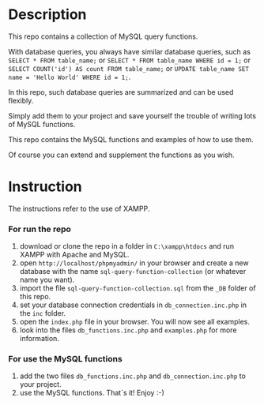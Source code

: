 # Description

This repo contains a collection of MySQL query functions.

With database queries, you always have similar database queries, such as `SELECT * FROM table_name;` or `SELECT * FROM table_name WHERE id = 1;` or `SELECT COUNT('id') AS count FROM table_name;` or `UPDATE table_name SET name = 'Hello World' WHERE id = 1;`.

In this repo, such database queries are summarized and can be used flexibly.

Simply add them to your project and save yourself the trouble of writing lots of MySQL functions.

This repo contains the MySQL functions and examples of how to use them.

Of course you can extend and supplement the functions as you wish.

# Instruction

The instructions refer to the use of XAMPP.

### For run the repo

1. download or clone the repo in a folder in `C:\xampp\htdocs` and run XAMPP with Apache and MySQL.
2. open `http://localhost/phpmyadmin/` in your browser and create a new database with the name `sql-query-function-collection` (or whatever name you want).
3. import the file `sql-query-function-collection.sql` from the `_DB` folder of this repo.
4. set your database connection credentials in `db_connection.inc.php` in the `inc` folder.
5. open the `index.php` file in your browser. You will now see all examples.
6. look into the files `db_functions.inc.php` and `examples.php` for more information.

### For use the MySQL functions

1. add the two files `db_functions.inc.php` and `db_connection.inc.php` to your project.
2. use the MySQL functions. That`s it! Enjoy :-)
